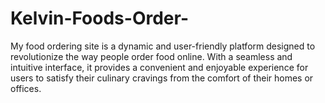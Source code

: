 # Kelvin-Foods-Order-
 My food ordering site is a dynamic and user-friendly platform designed to revolutionize the way people order food online. With a seamless and intuitive interface,            it provides a convenient and enjoyable experience for users to satisfy their culinary cravings             from the comfort of their homes or offices.
